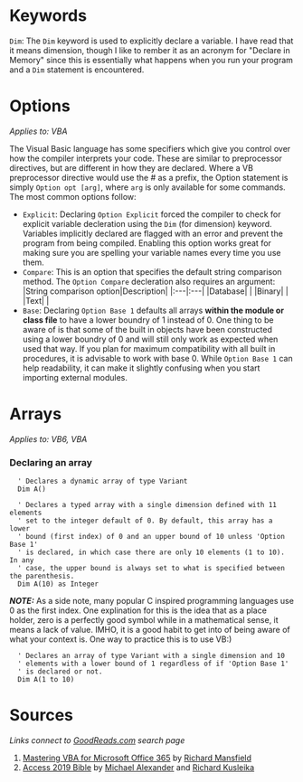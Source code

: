 # Keywords

`Dim`: The `Dim` keyword is used to explicitly declare a variable. I have read that it means dimension, though I like to rember it as an acronym for "Declare in Memory" since this is essentially what happens when you run your program and a `Dim` statement is encountered.

# Options
_Applies to: VBA_

The Visual Basic language has some specifiers which give you control over how the compiler interprets your code. These are similar to preprocessor directives, but are different in how they are declared. Where a VB preprocessor directive would use the # as a prefix, the Option statement is simply `Option opt [arg]`, where `arg` is only available for some commands. The most common options follow:

* `Explicit`: Declaring `Option Explicit` forced the compiler to check for explicit variable decleration using the `Dim` (for dimension) keyword. Variables implicitly declared are flagged with an error and prevent the program from being compiled. Enabling this option works great for making sure you are spelling your variable names every time you use them.
* `Compare`: This is an option that specifies the default string comparison method. The `Option Compare` decleration also requires an argument:
  |String comparison option|Description|
  |:---|:---|
  |Database| |
  |Binary| |
  |Text| |
* `Base`: Declaring `Option Base 1` defaults all arrays __within the module or class file__ to have a lower boundry of 1 instead of 0. One thing to be aware of is that some of the built in objects have been constructed using a lower boundry of 0 and will still only work as expected when used that way. If you plan for maximum compatibility with all built in procedures, it is advisable to work with base 0. While `Option Base 1` can help readability, it can make it slightly confusing when you start importing external modules.

# Arrays
_Applies to: VB6, VBA_

### Declaring an array

```
  ' Declares a dynamic array of type Variant
  Dim A()
  
  ' Declares a typed array with a single dimension defined with 11 elements
  ' set to the integer default of 0. By default, this array has a lower
  ' bound (first index) of 0 and an upper bound of 10 unless 'Option Base 1'
  ' is declared, in which case there are only 10 elements (1 to 10). In any
  ' case, the upper bound is always set to what is specified between the parenthesis.
  Dim A(10) as Integer
```
___NOTE:___ As a side note, many popular C inspired programming languages use 0 as the first index. One explination for this is the idea that as a place holder, zero is a perfectly good symbol while in a mathematical sense, it means a lack of value. IMHO, it is a good habit to get into of being aware of what your context is. One way to practice this is to use VB:)

```
  ' Declares an array of type Variant with a single dimension and 10
  ' elements with a lower bound of 1 regardless of if 'Option Base 1'
  ' is declared or not.
  Dim A(1 to 10)
```

# Sources

_Links connect to [GoodReads.com](https://www.goodreads.com) search page_

1. [Mastering VBA for Microsoft Office 365](https://www.goodreads.com/search?utf8=%E2%9C%93&query=978-1-119-57933-5) by [Richard Mansfield](https://www.goodreads.com/author/show/18687941.Richard_Mansfield?from_search=true&from_srp=true)
2. [Access 2019 Bible](https://www.goodreads.com/search?utf8=%E2%9C%93&query=978-1-119-51475-6) by [Michael Alexander](https://www.goodreads.com/author/show/6526935.Michael_Alexander?from_search=true&from_srp=true) and [Richard Kusleika](https://www.goodreads.com/author/show/14301914.Richard_Kusleika?from_search=true&from_srp=true)
